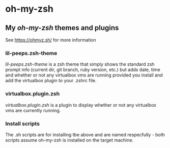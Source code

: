 # oh-my-zsh

## My _oh-my-zsh_ themes and plugins

See https://ohmyz.sh/ for more information

### lil-peeps.zsh-theme 

_lil-peeps.zsh-theme_ is a zsh theme that simply shows the standard
zsh prompt info (current dir, git branch, ruby version, etc.) but
adds date, time and whether or not any virtualbox vms are running
provided you install and add the virtualbox plugin to your
.zshrc file.

### virtualbox.plugin.zsh 

_virtualbox.plugin.zsh_ is a plugin to display whether or not any
virtualbox vms are currently running.

### Install scripts

The .sh scripts are for installing tbe above and are named
respecfully - both scripts assume oh-my-zsh is installed on the
target machine.
